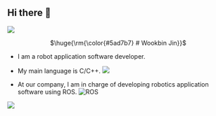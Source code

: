 ## Hi there 👋

<img src="https://capsule-render.vercel.app/api?type=waving&color=BDBDC8&height=150&section=header" />

<div align=center> 
<p>$\huge{\rm{\color{#5ad7b7} # Wookbin  Jin}}$</p>
</div>

- I am a robot application software developer. 

- My main language is C/C++. <img src="https://img.shields.io/badge/c++-%2300599C.svg?style=for-the-badge&logo=c%2B%2B&logoColor=white"/>

- At our company, I am in charge of developing robotics application software using ROS. ![ROS](https://img.shields.io/badge/ROS-ROS2-gray?logo=ros&logoColor=white)
  
<img src="https://capsule-render.vercel.app/api?type=waving&color=BDBDC8&height=150&section=footer" />


